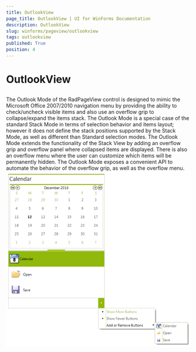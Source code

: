 ```yaml
---
title: OutlookView
page_title: OutlookView | UI for WinForms Documentation
description: OutlookView
slug: winforms/pageview/outlookview
tags: outlookview
published: True
position: 4
---
```


# OutlookView



## 

The Outlook Mode of the RadPageView control is designed to mimic the Microsoft Office 2007/2010 navigation menu by
        providing the ability to check/uncheck visible items and also use an overflow grip to collapse/expand the items stack.
        The Outlook Mode is a special case of the standard Stack Mode in terms of selection behavior and items layout;
        however it does not define the stack positions supported by the Stack Mode, as well as different than Standard selection modes.
        The Outlook Mode extends the functionality of the Stack View by adding an overflow grip and overflow panel where collapsed items are displayed.
        There is also an overflow menu where the user can customize which items will be permanently hidden. The Outlook Mode exposes a convenient API
        to automate the behavior of the overflow grip, as well as the overflow menu.
      ![](images/pageview-outlookview-overview001.png)
